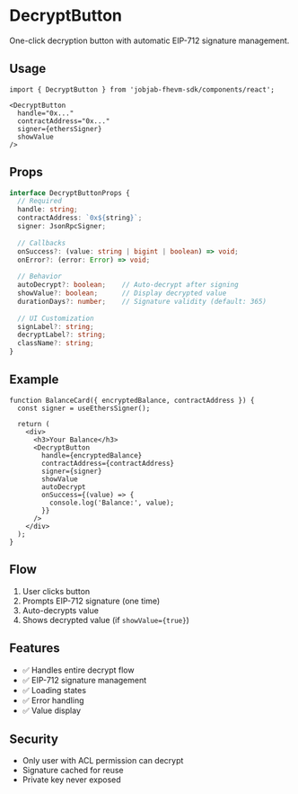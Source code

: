 # DecryptButton

One-click decryption button with automatic EIP-712 signature management.

## Usage

```tsx
import { DecryptButton } from 'jobjab-fhevm-sdk/components/react';

<DecryptButton
  handle="0x..."
  contractAddress="0x..."
  signer={ethersSigner}
  showValue
/>
```

## Props

```typescript
interface DecryptButtonProps {
  // Required
  handle: string;
  contractAddress: `0x${string}`;
  signer: JsonRpcSigner;
  
  // Callbacks
  onSuccess?: (value: string | bigint | boolean) => void;
  onError?: (error: Error) => void;
  
  // Behavior
  autoDecrypt?: boolean;    // Auto-decrypt after signing
  showValue?: boolean;      // Display decrypted value
  durationDays?: number;    // Signature validity (default: 365)
  
  // UI Customization
  signLabel?: string;
  decryptLabel?: string;
  className?: string;
}
```

## Example

```tsx
function BalanceCard({ encryptedBalance, contractAddress }) {
  const signer = useEthersSigner();

  return (
    <div>
      <h3>Your Balance</h3>
      <DecryptButton
        handle={encryptedBalance}
        contractAddress={contractAddress}
        signer={signer}
        showValue
        autoDecrypt
        onSuccess={(value) => {
          console.log('Balance:', value);
        }}
      />
    </div>
  );
}
```

## Flow

1. User clicks button
2. Prompts EIP-712 signature (one time)
3. Auto-decrypts value
4. Shows decrypted value (if `showValue={true}`)

## Features

- ✅ Handles entire decrypt flow
- ✅ EIP-712 signature management
- ✅ Loading states
- ✅ Error handling
- ✅ Value display

## Security

- Only user with ACL permission can decrypt
- Signature cached for reuse
- Private key never exposed


